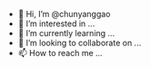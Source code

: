 - 👋 Hi, I’m @chunyanggao
- 👀 I’m interested in ...
- 🌱 I’m currently learning ...
- 💞️ I’m looking to collaborate on ...
- 📫 How to reach me ...

<!---
chunyanggao/chunyanggao is a ✨ special ✨ repository because its `README.md` (this file) appears on your GitHub profile.
You can click the Preview link to take a look at your changes.
--->
